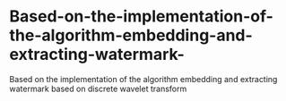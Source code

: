 # Based-on-the-implementation-of-the-algorithm-embedding-and-extracting-watermark-
Based on the implementation of the algorithm embedding and extracting watermark based on discrete wavelet transform
